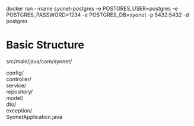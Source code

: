 docker run --name syonet-postgres -e POSTGRES_USER=postgres -e POSTGRES_PASSWORD=1234 -e POSTGRES_DB=syonet -p 5432:5432 -d postgres

# Basic Structure

src/main/java/com/syonet/

config/         
controller/     
service/        
repository/     
model/          
dto/            
exception/      
SyonetApplication.java 
